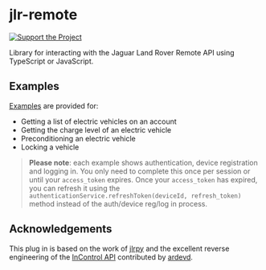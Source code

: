 # jlr-remote

[![Support the Project](https://liberapay.com/assets/widgets/donate.svg)](https://liberapay.com/william-cowell/donate)

Library for interacting with the Jaguar Land Rover Remote API using TypeScript or JavaScript.

## Examples

[Examples](/examples/index.ts) are provided for:

- Getting a list of electric vehicles on an account
- Getting the charge level of an electric vehicle
- Preconditioning an electric vehicle
- Locking a vehicle

> **Please note**: each example shows authentication, device registration and logging in. You only need to complete this once per session or until your `access_token` expires. Once your `access_token` has expired, you can refresh it using the `authenticationService.refreshToken(deviceId, refresh_token)` method instead of the auth/device reg/log in process.

## Acknowledgements

This plug in is based on the work of [jlrpy](https://github.com/ardevd/jlrpy) and the excellent
reverse engineering of the [InControl API](https://documenter.getpostman.com/view/6250319/RznBMzqo)
contributed by [ardevd](https://github.com/ardevd).
